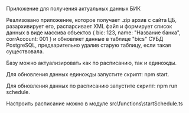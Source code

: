Приложение для получения актуальных данных БИК

Реализовано приложение, которое получает .zip архив с сайта ЦБ, разархивирует его, распарсивает XML файл и формирует список данных в виде массива объектов { bic: 123, name: "Название банка", corrAccount: 001 } и обновляет данные в таблице "bics" СУБД PostgreSQL, предварительно удалив старую таблицу, если такая существовала.

Базу можно актуализировать как по расписанию, так и единожды.

Для обновления данных единожды запустите скрипт: npm start.

Для обновления данных по расписанию запустите скрипт: npm run schedule.

Настроить расписание можно в модуле src\functions\startSchedule.ts
